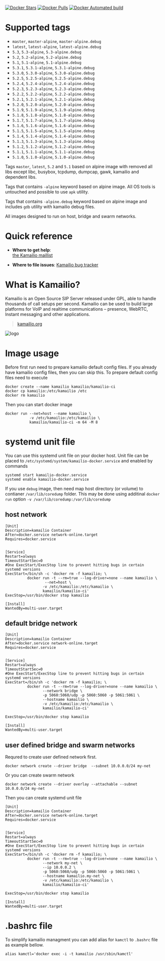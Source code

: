 [![Docker Stars](https://img.shields.io/docker/stars/kamailio/kamailio-ci.svg)](https://hub.docker.com/r/kamailio/kamailio-ci/)
[![Docker Pulls](https://img.shields.io/docker/pulls/kamailio/kamailio-ci.svg)](https://hub.docker.com/r/kamailio/kamailio-ci/)
[![Docker Automated build](https://img.shields.io/docker/automated/kamailio/kamailio-ci.svg)](https://hub.docker.com/r/kamailio/kamailio-ci/)

# Supported tags

-	`master`, `master-alpine`, `master-alpine.debug`
-	`latest`, `latest-alpine`, `latest-alpine.debug`
-	`5.3`, `5.3-alpine`, `5.3-alpine.debug`
-	`5.2`, `5.2-alpine`, `5.2-alpine.debug`
-	`5.1`, `5.1-alpine`, `5.1-alpine.debug`
-	`5.3.1`, `5.3.1-alpine`, `5.3.1-alpine.debug`
-	`5.3.0`, `5.3.0-alpine`, `5.3.0-alpine.debug`
-	`5.2.5`, `5.2.5-alpine`, `5.2.5-alpine.debug`
-	`5.2.4`, `5.2.4-alpine`, `5.2.4-alpine.debug`
-	`5.2.3`, `5.2.3-alpine`, `5.2.3-alpine.debug`
-	`5.2.2`, `5.2.2-alpine`, `5.2.2-alpine.debug`
-	`5.2.1`, `5.2.1-alpine`, `5.2.1-alpine.debug`
-	`5.2.0`, `5.2.0-alpine`, `5.2.0-alpine.debug`
-	`5.1.9`, `5.1.9-alpine`, `5.1.9-alpine.debug`
-	`5.1.8`, `5.1.8-alpine`, `5.1.8-alpine.debug`
-	`5.1.7`, `5.1.7-alpine`, `5.1.7-alpine.debug`
-	`5.1.6`, `5.1.6-alpine`, `5.1.6-alpine.debug`
-	`5.1.5`, `5.1.5-alpine`, `5.1.5-alpine.debug`
-	`5.1.4`, `5.1.4-alpine`, `5.1.4-alpine.debug`
-	`5.1.3`, `5.1.3-alpine`, `5.1.3-alpine.debug`
-	`5.1.2`, `5.1.2-alpine`, `5.1.2-alpine.debug`
-	`5.1.1`, `5.1.1-alpine`, `5.1.1-alpine.debug`
-	`5.1.0`, `5.1.0-alpine`, `5.1.0-alpine.debug`

Tags `master`, `latest`, `5.2` and `5.1` based on alpine image with removed all libs except libc, busybox, tcpdump, dumpcap, gawk, kamailio and dependent libs.

Tags that contains `-alpine` keyword based on alpine image. All OS tools is untouched and possible to use `apk` utility.

Tags that contains `-alpine.debug` keyword based on alpine image and includes `gdb` utility with kamailio debug files.

All images designed to run on host, bridge and swarm networks.

# Quick reference

-	**Where to get help**:  
	[the Kamailio maillist](https://www.kamailio.org/w/mailing-lists/)

-	**Where to file issues**:
	[Kamailio bug tracker](https://github.com/kamailio/kamailio/issues)


# What is Kamailio?

Kamailio is an Open Source SIP Server released under GPL, able to handle thousands of call setups per second.
Kamailio can be used to build large platforms for VoIP and realtime communications – presence, WebRTC, Instant
messaging and other applications.

> [kamailio.org](https://www.kamailio.org)

![logo](https://www.kamailio.org/w/wp-content/uploads/2016/04/kamailio-logo-2015-140x64.png)

# Image usage

Before first run need to prepare kamailio default config files. If you already have kamailio config files, then you can skip this. To prepare default config files need to execute
```console
docker create --name kamailio kamailio/kamailio-ci
docker cp kamailio:/etc/kamailio /etc
docker rm kamailio
```

Then you can start docker image

```console
docker run --net=host --name kamailio \
           -v /etc/kamailio:/etc/kamailio \
           kamailio/kamailio-ci -m 64 -M 8
```

# systemd unit file

You can use this systemd unit file on your docker host.
Unit file can be placed to `/etc/systemd/system/kamailio-docker.service` and enabled by commands
```console
systemd start kamailio-docker.service
systemd enable kamailio-docker.service
```

If you use `debug` image, then need map host directory (or volume) to contianer `/var/lib/coredump` folder. This may be done using additinal `docker run` option `-v /var/lib/coredump:/var/lib/coredump`

## host network

```console
[Unit]
Description=kamailio Container
After=docker.service network-online.target
Requires=docker.service


[Service]
Restart=always
TimeoutStartSec=0
#One ExecStart/ExecStop line to prevent hitting bugs in certain systemd versions
ExecStart=/bin/sh -c 'docker rm -f kamailio; \
          docker run -t --rm=true --log-driver=none --name kamailio \
                  --net=host \
                 -v /etc/kamailio:/etc/kamailio \
                 kamailio/kamailio-ci'
ExecStop=/usr/bin/docker stop kamailio

[Install]
WantedBy=multi-user.target
```

## default bridge network

```console
[Unit]
Description=kamailio Container
After=docker.service network-online.target
Requires=docker.service


[Service]
Restart=always
TimeoutStartSec=0
#One ExecStart/ExecStop line to prevent hitting bugs in certain systemd versions
ExecStart=/bin/sh -c 'docker rm -f kamailio; \
          docker run -t --rm=true --log-driver=none --name kamailio \
                 --network bridge \
                 -p 5060:5060/udp -p 5060:5060 -p 5061:5061 \
                 --hostname kamailio \
                 -v /etc/kamailio:/etc/kamailio \
                 kamailio/kamailio-ci'

ExecStop=/usr/bin/docker stop kamailio

[Install]
WantedBy=multi-user.target
```

## user defined bridge and swarm networks

Requred to create user defined network first.

```console
docker network create --driver bridge  --subnet 10.0.0.0/24 my-net
```

Or you can create swarm network

```console
docker network create --driver overlay --attachable --subnet 10.0.0.0/24 my-net
```

Then you can create systemd unit file

```console
[Unit]
Description=kamailio Container
After=docker.service network-online.target
Requires=docker.service


[Service]
Restart=always
TimeoutStartSec=0
#One ExecStart/ExecStop line to prevent hitting bugs in certain systemd versions
ExecStart=/bin/sh -c 'docker rm -f kamailio; \
          docker run -t --rm=true --log-driver=none --name kamailio \
                 --network my-net \
                 --ip 10.0.0.2 \
                 -p 5060:5060/udp -p 5060:5060 -p 5061:5061 \
                 --hostname kamailio.my-net \
                 -v /etc/kamailio:/etc/kamailio \
                 kamailio/kamailio-ci'

ExecStop=/usr/bin/docker stop kamailio

[Install]
WantedBy=multi-user.target
```

# .bashrc file

To simplify kamailio managment you can add alias for `kamctl` to `.bashrc` file as example bellow.
```console
alias kamctl='docker exec -i -t kamailio /usr/sbin/kamctl'
```
